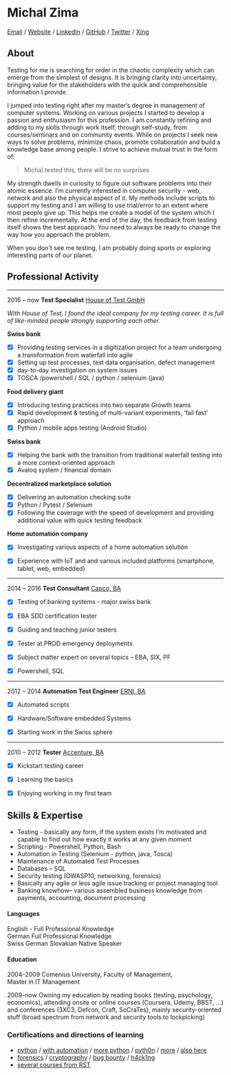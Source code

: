 # Michal Zima

[Email](mailto:miso.zima@1337tester.com) / [Website](https://www.1337tester.com) / [LinkedIn](https://www.linkedin.com/in/1337tester/) / [GitHub](https://github.com/1337tester) / [Twitter](https://twitter.com/1337T3st3r)  / [Xing](https://www.xing.com/profile/Michal_Zima/cv)

## About
Testing for me is searching for order in the chaotic complexity which can emerge from the simplest of designs. It is bringing clarity into uncertainty, bringing value for the stakeholders with the quick and comprehensible information I provide.

I jumped into testing right after my master’s degree in management of computer systems. Working on various projects I started to develop a passion and enthusiasm for this profession. I am constantly refining and adding to my skills through work itself, through self-study, from courses/seminars and on community events. While on projects I seek new ways to solve problems, minimize chaos, promote collaboration and build a knowledge base among people. I strive to achieve mutual trust in the form of:

>Michal tested this, there will be no surprises

My strength dwells in curiosity to figure out software problems into their atomic essence. I’m currently interested in computer security - web, network and also the physical aspect of it. My methods include scripts to support my testing and I am willing to use trial/error to an extent where most people give up. This helps me create a model of the system which I then refine incrementally. At the end of the day, the feedback from testing itself shows the best approach. You need to always be ready to change the way how you approach the problem. 

When you don't see me testing, I am probably doing sports or exploring interesting parts of our planet.

## Professional Activity
---
2016 – now	**Test Specialist** [House of Test GmbH](https://houseoftest.ch/)

_With House of Test, I found the ideal company for my testing career. It is full of like-minded people strongly supporting each other._

**Swiss bank**
- [x] Providing testing services in a digitization project for a team undergoing a transformation from waterfall into agile
- [x] Setting up test processes, test data organisation, defect management
- [x] day-to-day investigation on system issues
- [x] TOSCA /powershell / SQL / python / selenium (java)

**Food delivery giant**
- [x] Introducing testing practices into two separate Growth teams
- [x] Rapid development & testing of multi-variant experiments, ‘fail fast’ approach
- [x] Python  / mobile apps testing (Android Studio)

**Swiss bank**
- [x] Helping the bank with the transition from traditional waterfall testing into a more context-oriented approach
- [x] Avaloq system / financial domain

**Decentralized marketplace solution**
- [x] Delivering an automation checking suite
- [x] Python / Pytest  / Selenium
- [x] Following the coverage with the speed of development and providing additional value with quick testing feedback

**Home automation company**
- [x] Investigating various aspects of a home automation solution
- [x] Experience with IoT and and various included platforms (smartphone, tablet, web, embedded)


---

2014 – 2016	**Test Consultant** [Capco, BA](https://www.capco.com/Contact/Locations-archive/Bratislava)
- [x] Testing of banking systems - major swiss bank
- [x] EBA SDD certification tester
- [x] Guiding and teaching junior testers
- [x] Tester at PROD emergency deployments
- [x] Subject matter expert on several topics – EBA, SIX, PF
- [x] Powershell, SQL


---

2012 – 2014	**Automation Test Engineer** [ERNI, BA](https://www.outsourcing.erni/bratislava)
- [x] Automated scripts
- [x] Hardware/Software embedded Systems
- [x] Starting work in the Swiss sphere 


---

2010 – 2012	**Tester** [Accenture, BA](https://www.accenture.com/sk-en)
- [x] Kickstart testing career
- [x] Learning the basics
- [x] Enjoying working in my first team


## Skills & Expertise
*   Testing - basically any form, if the system exists I’m motivated and capable to find out how exactly it works at any given moment
*   Scripting - Powershell, Python, Bash
*   Automation in Testing (Selenium - python, java, Tosca)
*   Maintenance of Automated Test Processes
*   Databases – SQL
*   Security testing (OWASP10, networking, forensics)
*   Basically any agile or less agile issue tracking or project managing tool
*   Banking knowhow– various assembled business knowledge from payments, accounting, document processing

#### Languages

English	 - Full Professional Knowledge \
German	Full Professional Knowledge \
Swiss German
Slovakian	Native Speaker

#### Education
2004-2009	Comenius University, Faculty of Management, \
	Master in IT Management

2009-now	Owning my education by reading books (testing, psychology, economics), attending onsite or online courses (Coursera, Udemy, BBST, ...) and conferences (3XC3, Defcon, Craft, SoCraTes), mainly security-oriented stuff (broad spectrum from network and security tools to lockpicking)

### Certifications and directions of learning
- [python](https://www.hackerrank.com/certificates/2b05ea6d7fe0) / [with automation](https://www.udemy.com/certificate/UC-FRHJVODO/) / [more python](https://courses.edx.org/certificates/0629de5730e34be0864861daacefa488) / [pyth0n](https://courses.edx.org/certificates/3e1bf81675fb47059e4ee193b8e30925) / [more](https://www.coursera.org/api/legacyCertificates.v1/spark/statementOfAccomplishment/972530~4583279/pdf) / [also here](https://www.hackerrank.com/certificates/2b05ea6d7fe0)
- [forensics](https://www.udemy.com/certificate/UC-38XPV8V0/) / [cryptography](https://www.coursera.org/account/accomplishments/verify/5NFZK88SZ5NA) / [bug bounty](https://www.udemy.com/certificate/UC-15RQYEGJ/) / [h4ck1ng](https://tryhackme.com/badge/336286)
- [several courses from RST](https://rapid-software-testing.com/)

